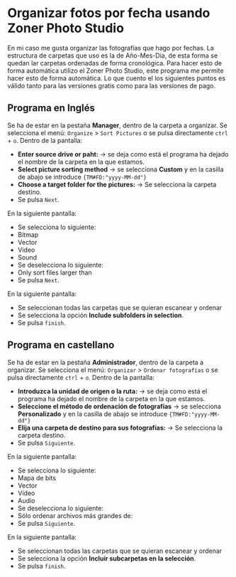 # Organizar fotos por fecha usando Zoner Photo Studio

En mi caso me gusta organizar las fotografías que hago por fechas. La estructura de carpetas que uso es la de Año-Mes-Dia, de esta forma se quedan lar carpetas ordenadas de forma cronológica.
Para hacer esto de forma automática utilizo el Zoner Photo Studio, este programa me permite hacer esto de forma automática.
Lo que cuento el los siguientes puntos es válido tanto para las versiones gratis como para las versiones de pago.

## Programa en Inglés

Se ha de estar en la pestaña **Manager**, dentro de la carpeta a organizar.
Se selecciona el menú: `Organize` > `Sort Pictures` o se pulsa directamente `ctrl` + `o`.
Dentro de la pantalla:
* **Enter source drive or paht:** -> se deja como está el programa ha dejado el nombre de la carpeta en la que estamos.
* **Select picture sorting method** -> se selecciona **Custom** y en la casilla de abajo se introduce `{TM#FD:"yyyy-MM-dd"} `
* **Choose a target folder for the pictures:** -> Se selecciona la carpeta destino.
* Se pulsa `Next`.

En la siguiente pantalla:
* Se selecciona lo siguiente:
 * Bitmap
 * Vector
 * Video
 * Sound
* Se deselecciona lo siguiente:
 * Only sort files larger than
* Se pulsa `Next`.

En la siguiente pantalla:
* Se seleccionan todas las carpetas que se quieran escanear y ordenar
* Se selecciona la opción **Include subfolders in selection**.
* Se pulsa `finish`.

## Programa en castellano

Se ha de estar en la pestaña **Administrador**, dentro de la carpeta a organizar.
Se selecciona el menú: `Organizar` > `Ordenar fotografías` o se pulsa directamente `ctrl` + `o`.
Dentro de la pantalla:
* **Introduzca la unidad de origen o la ruta:** -> se deja como está el programa ha dejado el nombre de la carpeta en la que estamos.
* **Seleccione el método de ordenación de fotografías** -> se selecciona **Personalizado** y en la casilla de abajo se introduce `{TM#FD:"yyyy-MM-dd"} `
* **Elija una carpeta de destino para sus fotografías:** -> Se selecciona la carpeta destino.
* Se pulsa `Siguiente`.

En la siguiente pantalla:
* Se selecciona lo siguiente:
 * Mapa de bits
 * Vector
 * Vídeo
 * Audio
* Se deselecciona lo siguiente:
 * Sólo ordenar archivos más grandes de:
* Se pulsa `Siguiente`.

En la siguiente pantalla:
* Se seleccionan todas las carpetas que se quieran escanear y ordenar
* Se selecciona la opción **Incluir subcarpetas en la selección**.
* Se pulsa `finish`.

